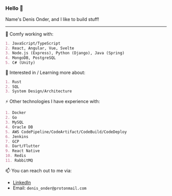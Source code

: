 ### Hello 👋
Name's Denis Onder, and I like to build stuff!

---

🔭 Comfy working with:
```md
1. JavaScript/TypeScript
2. React, Angular, Vue, Svelte
3. Node.js (Express), Python (Django), Java (Spring)
4. MongoDB, PostgreSQL
5. C# (Unity)
```

🌱 Interested in / Learning more about:
```md
1. Rust
2. SQL
3. System Design/Architecture
```

⚡️ Other technologies I have experience with:
```md
1. Docker
2. Go
3. MySQL
4. Oracle DB
5. AWS CodePipeline/CodeArtifact/CodeBuild/CodeDeploy
6. Jenkins
7. GCP
8. Dart/Flutter
9. React Native
10. Redis
11. RabbitMQ
```

📫 You can reach out to me via:
- [LinkedIn](https://www.linkedin.com/in/denis-onder/)
- Email: `denis_onder@protonmail.com`